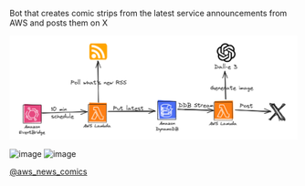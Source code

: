Bot that creates comic strips from the latest service announcements from AWS and posts them on X

![diagram](./image.png)

![image](https://github.com/ljacobsson/aws-news-comics/assets/7579097/4a35deff-8fdb-47af-9cba-1b1bf848cdae)
![image](https://github.com/ljacobsson/aws-news-comics/assets/7579097/7aeb9ae9-9402-4823-9f71-5fbc7eed8caf)

[@aws_news_comics](https://x.com/aws_news_comics)
